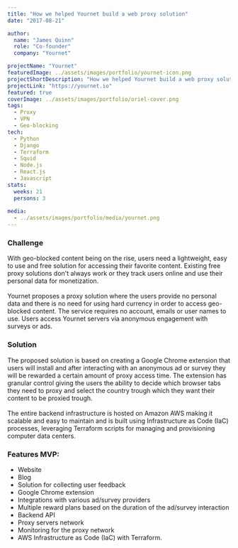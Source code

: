 ```yaml
---
title: "How we helped Yournet build a web proxy solution"
date: "2017-08-21"

author:
  name: "James Quinn"
  role: "Co-founder"
  company: "Yournet"

projectName: "Yournet"
featuredImage: ../assets/images/portfolio/yournet-icon.png
projectShortDescription: "How we helped Yournet build a web proxy solution"
projectLink: "https://yournet.io"
featured: true
coverImage: ../assets/images/portfolio/oriel-cover.png
tags:
  - Proxy
  - VPN
  - Geo-blocking
tech:
  - Python
  - Django
  - Terraform
  - Squid
  - Node.js
  - React.js
  - Javascript
stats:
  weeks: 21
  persons: 3
  
media:
  - ../assets/images/portfolio/media/yournet.png  
---
```


### Challenge
With geo-blocked content being on the rise, users need a lightweight, easy to use and free solution for accessing their favorite
content. Existing free proxy solutions don't always work or they track users online and use their personal data for monetization.
\
\
Yournet proposes a proxy solution where the users provide no personal data and there is no need for using hard currency in order to access
geo-blocked content. The service requires no account, emails or user names to use. Users access Yournet servers via anonymous
engagement with surveys or ads.

### Solution
The proposed solution is based on creating a Google Chrome extension that users will install and after interacting with an
anonymous ad or survey they will be rewarded a certain amount of proxy access time. The extension has granular control giving the users
the ability to decide which browser tabs they need to proxy and select the country trough which they want their content to be proxied
trough. 
\
\
The entire backend infrastructure is hosted on Amazon AWS making it scalable and easy to maintain and is built using 
Infrastructure as Code (IaC) processes, leveraging Terraform scripts for managing and provisioning computer data centers.

### Features MVP:
- Website
- Blog
- Solution for collecting user feedback
- Google Chrome extension
- Integrations with various ad/survey providers
- Multiple reward plans based on the duration of the ad/survey interaction 
- Backend API
- Proxy servers network
- Monitoring for the proxy network
- AWS Infrastructure as Code (IaC) with Terraform.
